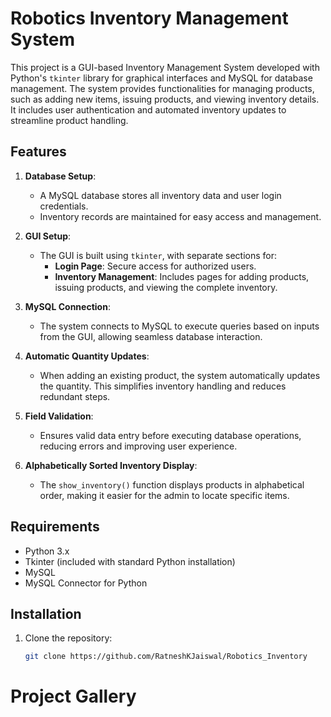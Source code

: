 # Robotics Inventory Management System

This project is a GUI-based Inventory Management System developed with Python's `tkinter` library for graphical interfaces and MySQL for database management. The system provides functionalities for managing products, such as adding new items, issuing products, and viewing inventory details. It includes user authentication and automated inventory updates to streamline product handling.

## Features

1. **Database Setup**: 
   - A MySQL database stores all inventory data and user login credentials.
   - Inventory records are maintained for easy access and management.
   
2. **GUI Setup**:
   - The GUI is built using `tkinter`, with separate sections for:
     - **Login Page**: Secure access for authorized users.
     - **Inventory Management**: Includes pages for adding products, issuing products, and viewing the complete inventory.
   
3. **MySQL Connection**:
   - The system connects to MySQL to execute queries based on inputs from the GUI, allowing seamless database interaction.
   
4. **Automatic Quantity Updates**:
   - When adding an existing product, the system automatically updates the quantity. This simplifies inventory handling and reduces redundant steps.

5. **Field Validation**:
   - Ensures valid data entry before executing database operations, reducing errors and improving user experience.
   
6. **Alphabetically Sorted Inventory Display**:
   - The `show_inventory()` function displays products in alphabetical order, making it easier for the admin to locate specific items.

## Requirements

- Python 3.x
- Tkinter (included with standard Python installation)
- MySQL
- MySQL Connector for Python

## Installation

1. Clone the repository:
   ```bash
   git clone https://github.com/RatneshKJaiswal/Robotics_Inventory


# Project Gallery

